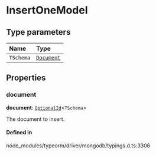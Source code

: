 # InsertOneModel

## Type parameters

| Name | Type |
| :------ | :------ |
| `TSchema` | [`Document`](Document.md) |

## Properties

### document

 **document**: [`OptionalId`](../index.md#optionalid)<`TSchema`\>

The document to insert.

#### Defined in

node_modules/typeorm/driver/mongodb/typings.d.ts:3306
